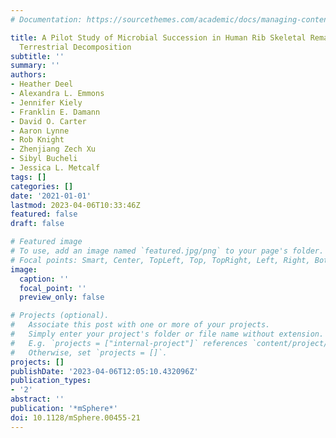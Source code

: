 ```yaml
---
# Documentation: https://sourcethemes.com/academic/docs/managing-content/

title: A Pilot Study of Microbial Succession in Human Rib Skeletal Remains during
  Terrestrial Decomposition
subtitle: ''
summary: ''
authors:
- Heather Deel
- Alexandra L. Emmons
- Jennifer Kiely
- Franklin E. Damann
- David O. Carter
- Aaron Lynne
- Rob Knight
- Zhenjiang Zech Xu
- Sibyl Bucheli
- Jessica L. Metcalf
tags: []
categories: []
date: '2021-01-01'
lastmod: 2023-04-06T10:33:46Z
featured: false
draft: false

# Featured image
# To use, add an image named `featured.jpg/png` to your page's folder.
# Focal points: Smart, Center, TopLeft, Top, TopRight, Left, Right, BottomLeft, Bottom, BottomRight.
image:
  caption: ''
  focal_point: ''
  preview_only: false

# Projects (optional).
#   Associate this post with one or more of your projects.
#   Simply enter your project's folder or file name without extension.
#   E.g. `projects = ["internal-project"]` references `content/project/deep-learning/index.md`.
#   Otherwise, set `projects = []`.
projects: []
publishDate: '2023-04-06T12:05:10.432096Z'
publication_types:
- '2'
abstract: ''
publication: '*mSphere*'
doi: 10.1128/mSphere.00455-21
---
```


